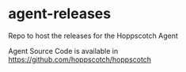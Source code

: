 # agent-releases
Repo to host the releases for the Hoppscotch Agent

Agent Source Code is available in https://github.com/hoppscotch/hoppscotch
